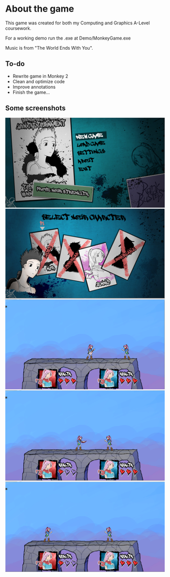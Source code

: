# About the game

This game was created for both my Computing and Graphics A-Level coursework.

For a working demo run the .exe at Demo/MonkeyGame.exe

Music is from "The World Ends With You". 

## To-do

+ Rewrite game in Monkey 2
+ Clean and optimize code
+ Improve annotations
+ Finish the game...

## Some screenshots

![Pic1](Screenshots/Screenshot1.png)
![Pic2](Screenshots/Screenshot2.png)
![Pic3](Screenshots/Screenshot3.png)
![Pic4](Screenshots/Screenshot4.png)
![Pic5](Screenshots/Screenshot5.png)
